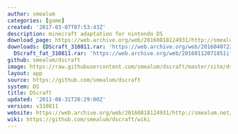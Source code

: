 ```yaml
---
author: smealum
categories: [game]
created: '2017-03-07T07:53:43Z'
description: minecraft adaptation for nintendo DS
download_page: https://web.archive.org/web/20160818124931/http://smealum.net/dscraft/
downloads: {DScraft_310811.rar: 'https://web.archive.org/web/20160407220910if_/http://smealum.net/dscraft/downloads/DScraft_310811.rar',
  DScraft_fat_310811.rar: 'https://web.archive.org/web/20160112071851if_/http://smealum.net/dscraft/downloads/DScraft_fat_310811.rar'}
github: smealum/dscraft
image: https://raw.githubusercontent.com/smealum/dscraft/master/site/dscraft-logo.png
layout: app
source: https://github.com/smealum/dscraft
system: DS
title: DScraft
updated: '2011-08-31T20:29:00Z'
version: v310811
website: https://web.archive.org/web/20160818124931/http://smealum.net/dscraft/
wiki: https://github.com/smealum/dscraft/wiki
---
```

